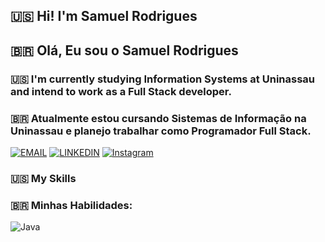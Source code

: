 
## 🇺🇸 Hi! I'm Samuel Rodrigues  
## 🇧🇷 Olá, Eu sou o Samuel Rodrigues

### 🇺🇸 I'm currently studying Information Systems at Uninassau and intend to work as a Full Stack developer.

### 🇧🇷 Atualmente estou cursando Sistemas de Informação na Uninassau e planejo trabalhar como Programador Full Stack.

[![EMAIL](https://img.shields.io/badge/Gmail-D14836?style=for-the-badge&logo=gmail&logoColor=white)](mailto:symonrodrigues9@gmail.com/)
[![LINKEDIN](https://img.shields.io/badge/LinkedIn-0077B5?style=for-the-badge&logo=linkedin&logoColor=white)](https://www.linkedin.com/in/samuel-rodrigues-0ab229206/ )
[![Instagram](https://img.shields.io/badge/Instagram-%23E4405F.svg?style=for-the-badge&logo=Instagram&logoColor=white)](https://www.instagram.com/symonrodriguess_/)


### 🇺🇸 My Skills
### 🇧🇷 Minhas Habilidades:

![Java](https://img.shields.io/badge/Java-8B2635?style=for-the-badge&logo=openjdk&logoColor=white) 
